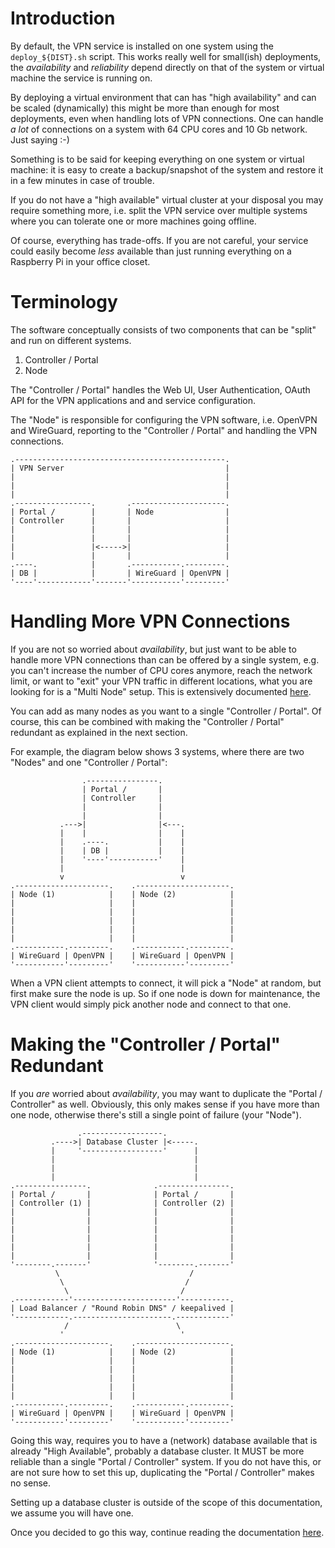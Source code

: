 # Introduction

By default, the VPN service is installed on one system using the 
`deploy_${DIST}.sh` script. This works really well for small(ish) deployments, 
the _availability_ and _reliability_ depend directly on that of the system or
virtual machine the service is running on.

By deploying a virtual environment that can has "high availability" and can be 
scaled (dynamically) this might be more than enough for most deployments, even
when handling lots of VPN connections. One can handle _a lot_ of connections on
a system with 64 CPU cores and 10 Gb network. Just saying :-)

Something is to be said for keeping everything on one system or virtual 
machine: it is easy to create a backup/snapshot of the system and restore it 
in a few minutes in case of trouble.

If you do not have a "high available" virtual cluster at your disposal you may
require something more, i.e. split the VPN service over multiple systems where
you can tolerate one or more machines going offline.

Of course, everything has trade-offs. If you are not careful, your service 
could easily become _less_ available than just running everything on a 
Raspberry Pi in your office closet.

# Terminology

The software conceptually consists of two components that can be "split" and
run on different systems.

1. Controller / Portal
2. Node

The "Controller / Portal" handles the Web UI, User Authentication, OAuth API 
for the VPN applications and and service configuration. 

The "Node" is responsible for configuring the VPN software, i.e. OpenVPN and 
WireGuard, reporting to the "Controller / Portal" and handling the VPN 
connections.

```
.-----------------------------------------------.
| VPN Server                                    |
|                                               |
|                                               |
|                                               |
.-----------------.       .---------------------.
| Portal /        |       | Node                |
| Controller      |       |                     |
|                 |       |                     |
|                 |       |                     |
|                 |<----->|                     |
|                 |       |                     |
.----.            |       .-----------.---------.
| DB |            |       | WireGuard | OpenVPN |
'----'------------'-------'-----------'---------'
```

# Handling More VPN Connections

If you are not so worried about _availability_, but just want to be able to 
handle more VPN connections than can be offered by a single system, e.g. you 
can't increase the number of CPU cores anymore, reach the network limit, or 
want to "exit" your VPN traffic in different locations, what you are looking 
for is a "Multi Node" setup. This is extensively documented 
[here](MULTI_NODE.md).

You can add as many nodes as you want to a single "Controller / Portal". Of 
course, this can be combined with making the "Controller / Portal" redundant as
explained in the next section. 

For example, the diagram below shows 3 systems, where there are two "Nodes" 
and one "Controller / Portal":

```
                .----------------.
                | Portal /       |
                | Controller     |
                |                |
                |                |
           .--->|                |<---.
           |    |                |    |
           |    .----.           |    |
           |    | DB |           |    |
           |    '----'-----------'    |
           |                          |
           v                          v
.---------------------.    .---------------------.
| Node (1)            |    | Node (2)            |
|                     |    |                     |
|                     |    |                     |
|                     |    |                     |
|                     |    |                     |
|                     |    |                     |
.-----------.---------.    .-----------.---------.
| WireGuard | OpenVPN |    | WireGuard | OpenVPN |
'-----------'---------'    '-----------'---------'
```

When a VPN client attempts to connect, it will pick a "Node" at random, but 
first make sure the node is up. So if one node is down for maintenance, the 
VPN client would simply pick another node and connect to that one.

# Making the "Controller / Portal" Redundant

If you _are_ worried about _availability_, you may want to duplicate the 
"Portal / Controller" as well. Obviously, this only makes sense if you have 
more than one node, otherwise there's still a single point of failure 
(your "Node").

```
               .------------------.
         .---->| Database Cluster |<-----.
         |     '------------------'      |
         |                               |
         |                               |
         |                               |
.----------------.              .----------------.
| Portal /       |              | Portal /       |
| Controller (1) |              | Controller (2) |
|                |              |                |
|                |              |                |
|                |              |                |
|                |              |                |
|                |              |                |
|                |              |                |
'--------.-------'              '--------.-------'
          \                             /
           \                           /
            \                         /
.------------'-----------------------'-----------.
| Load Balancer / "Round Robin DNS" / keepalived |
'------------.----------------------.------------'
            /                        \
           '                          '
.---------------------.    .---------------------.
| Node (1)            |    | Node (2)            |
|                     |    |                     |
|                     |    |                     |
|                     |    |                     |
|                     |    |                     |
|                     |    |                     |
.-----------.---------.    .-----------.---------.
| WireGuard | OpenVPN |    | WireGuard | OpenVPN |
'-----------'---------'    '-----------'---------'
```

Going this way, requires you to have a (network) database available that is 
already "High Available", probably a database cluster. It MUST be more reliable 
than a single "Portal / Controller" system. If you do not have this, or are not 
sure how to set this up, duplicating the "Portal / Controller" makes no sense.

Setting up a database cluster is outside of the scope of this documentation, 
we assume you will have one.

Once you decided to go this way, continue reading the documentation 
[here](REDUNDANT_PORTAL.md).
